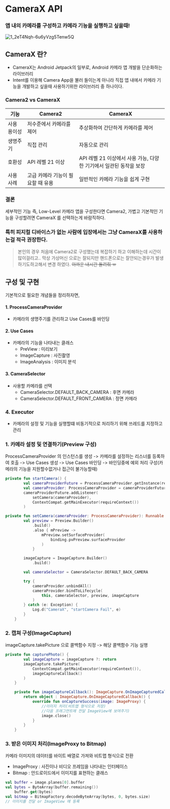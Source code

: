 # CameraX API
### 앱 내의 카메라를 구성하고 카메라 기능을 실행하고 싶을때!

![1_2eT4Nqh-6u6yVzg5Tenw5Q](https://github.com/Ohleesang/TIL/assets/148442711/cdb78e11-f0bd-4670-bcbe-7db4d254b36f)

## CameraX 란?
- CameraX는 Android Jetpack의 일부로, Android 카메라 앱 개발을 단순화하는 라이브러리
- Intent를 이용해 Camera App을 불러 들이는게 아니라 
직접 앱 내에서 카메라 기능을 개발하고 싶을때 사용하기위한 라이브러리 중 하나이다. 

### Camera2 vs CameraX
| 기능 | Camera2 | CameraX |
|------|---------|---------|
| 사용 용이성 | 저수준에서 카메라를 제어 | 추상화하여 간단하게 카메라를 제어 |
| 생명주기 | 직접 관리 | 자동으로 관리 |
| 호환성 | API 레벨 21 이상 | API 레벨 21 이상에서 사용 가능, 다양한 기기에서 일관된 동작을 보장 |
| 사용 사례 | 고급 카메라 기능이 필요할 때 유용 | 일반적인 카메라 기능을 쉽게 구현|


### 결론
세부적인 기능 즉, Low-Level 카메라 앱을 구성한다면 Camera2, 가볍고 기본적인 기능을 구성할려면 CameraX 를 선택하는게 바람직하다.
### 특히 피지컬 디바이스가 없는 사람에 입장에서는 그냥 CameraX를 사용하는걸 적극 권장한다.
> 본인의 경우 처음에 Camera2로 구성했는데 복잡하기 하고 이해하는데 시간이 많이걸리고.. 막상 가상머신 으로는 잘되지만 핸드폰으로는 잘안되는경우가 발생하기도하고해서 변경 하였다. ~~아까운 내시간 돌려줘 ㅠ~~

## 구성 및 구현
기본적으로 필요한 개념들을 정리하자면,

#### 1. ProcessCameraProvider
- 카메라의 생명주기를 관리하고 Use Cases를 바인딩
#### 2. Use Cases
- 카메라의 기능을 나타내는 클래스
  - PreView : 미리보기
  - ImageCapture : 사진촬영
  - ImageAnalysis : 이미지 분석
#### 3. CameraSelector
- 사용할 카메라를 선택
  - CameraSelector.DEFAULT_BACK_CAMERA : 후면 카메라
  - CameraSelector.DEFAULT_FRONT_CAMERA : 정면 카메라
### 4. Executor
- 카메라의 설정 및 기능을 실행할떄 비동기적으로 처리하기 위해 쓰레드를 지정하고 관리
### 1. 카메라 설정 및 연결하기(Preview 구성)
ProcessCameraProvider 의 인스턴스를 생성 -> 카메라를 설정하는 리스너를 등록하여 호출 -> Use Cases 생성
-> Use Cases 바인딩 -> 바인딩중에 예외 처리 구성(카메라의 기능을 지원할수없거나 접근이 불가능할때)

```kotlin
private fun startCamera() {
        val cameraProviderFuture = ProcessCameraProvider.getInstance(requireContext())
        val cameraProvider: ProcessCameraProvider = cameraProviderFuture.get()
        cameraProviderFuture.addListener(
            setCamera(cameraProvider),
            ContextCompat.getMainExecutor(requireContext())
        )

private fun setCamera(cameraProvider: ProcessCameraProvider): Runnable = Runnable {
        val preview = Preview.Builder()
            .build()
            .also { mPreview ->
                mPreview.setSurfaceProvider(
                    binding.pvPreview.surfaceProvider
                )
            }

        imageCapture = ImageCapture.Builder()
            .build()

        val cameraSelector = CameraSelector.DEFAULT_BACK_CAMERA

        try {
            cameraProvider.unbindAll()
            cameraProvider.bindToLifecycle(
                this, cameraSelector, preview, imageCapture
            )
        } catch (e: Exception) {
            Log.d("CameraX", "startCamera Fail", e)
        }
    }
```
### 2. 캡쳐 구성(ImageCapture)
imageCapture.takePicture 으로 콜백함수 지정 -> 해당 콜백함수 기능 실행
```kotlin
private fun capturePhoto() {
        val imageCapture = imageCapture ?: return
        imageCapture.takePicture(
            ContextCompat.getMainExecutor(requireContext()),
            imageCaptureCallback()
        )
    }

    private fun imageCaptureCallback(): ImageCapture.OnImageCapturedCallback {
        return object : ImageCapture.OnImageCapturedCallback() {
            override fun onCaptureSuccess(image: ImageProxy) {
                //이미지 처리(비트맵 형식으로 저장)
                //다음 프래그먼트에 전달 ImageView에 보여주기)
                image.close()
            }
        }
    }
```
### 3. 받은 이미지 처리(ImageProxy to Bitmap)
카메라 이미지의 데이터를 바이트 배열로 가져와 비트맵 형식으로 전환
- ImageProxy : 사진이나 비디오 프레임을 나타내는 인터페이스
- Bitmap : 안드로이드에서 이미지를 표현하는 클래스
```kotlin
val buffer = image.planes[0].buffer
val bytes = ByteArray(buffer.remaining())
    buffer.get(bytes)
val bitmap = BitmapFactory.decodeByteArray(bytes, 0, bytes.size)
// 이미지를 전달 or ImageView 에 등록
```